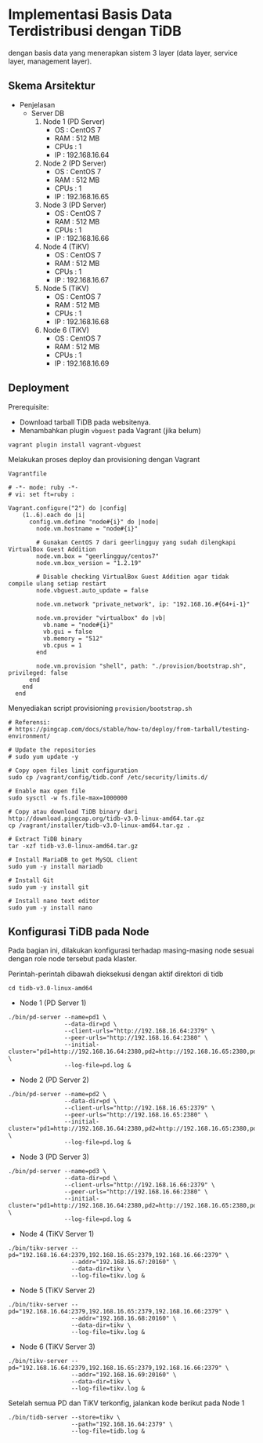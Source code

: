 # Implementasi Basis Data Terdistribusi dengan TiDB
dengan basis data yang menerapkan sistem 3 layer (data layer, service layer, management layer).


## Skema Arsitektur 

- Penjelasan
    - Server DB
        1. Node 1 (PD Server)
            - OS    : CentOS 7
            - RAM   : 512 MB
            - CPUs  : 1
            - IP    : 192.168.16.64
        2. Node 2 (PD Server)
            - OS    : CentOS 7
            - RAM   : 512 MB
            - CPUs  : 1
            - IP    : 192.168.16.65
        3. Node 3 (PD Server)
            - OS    : CentOS 7
            - RAM   : 512 MB
            - CPUs  : 1
            - IP    : 192.168.16.66
        4. Node 4 (TiKV)
            - OS    : CentOS 7
            - RAM   : 512 MB
            - CPUs  : 1
            - IP    : 192.168.16.67
        5. Node 5 (TiKV)
            - OS    : CentOS 7
            - RAM   : 512 MB
            - CPUs  : 1
            - IP    : 192.168.16.68
        6. Node 6 (TiKV)
            - OS    : CentOS 7
            - RAM   : 512 MB
            - CPUs  : 1
            - IP    : 192.168.16.69

## Deployment

Prerequisite: 
- Download tarball TiDB pada websitenya.
- Menambahkan plugin `vbguest` pada Vagrant (jika belum)
```
vagrant plugin install vagrant-vbguest
```

Melakukan proses deploy dan provisioning dengan Vagrant

`Vagrantfile`
```
# -*- mode: ruby -*-
# vi: set ft=ruby :

Vagrant.configure("2") do |config|
    (1..6).each do |i|
      config.vm.define "node#{i}" do |node|
        node.vm.hostname = "node#{i}"

        # Gunakan CentOS 7 dari geerlingguy yang sudah dilengkapi VirtualBox Guest Addition
        node.vm.box = "geerlingguy/centos7"
        node.vm.box_version = "1.2.19"
        
        # Disable checking VirtualBox Guest Addition agar tidak compile ulang setiap restart
        node.vbguest.auto_update = false
        
        node.vm.network "private_network", ip: "192.168.16.#{64+i-1}"
        
        node.vm.provider "virtualbox" do |vb|
          vb.name = "node#{i}"
          vb.gui = false
          vb.memory = "512"
          vb.cpus = 1
        end
  
        node.vm.provision "shell", path: "./provision/bootstrap.sh", privileged: false
      end
    end
  end
```

Menyediakan script provisioning `provision/bootstrap.sh`

```
# Referensi:
# https://pingcap.com/docs/stable/how-to/deploy/from-tarball/testing-environment/

# Update the repositories
# sudo yum update -y

# Copy open files limit configuration
sudo cp /vagrant/config/tidb.conf /etc/security/limits.d/

# Enable max open file
sudo sysctl -w fs.file-max=1000000

# Copy atau download TiDB binary dari http://download.pingcap.org/tidb-v3.0-linux-amd64.tar.gz
cp /vagrant/installer/tidb-v3.0-linux-amd64.tar.gz .

# Extract TiDB binary
tar -xzf tidb-v3.0-linux-amd64.tar.gz

# Install MariaDB to get MySQL client
sudo yum -y install mariadb

# Install Git
sudo yum -y install git

# Install nano text editor
sudo yum -y install nano
```

## Konfigurasi TiDB pada Node

Pada bagian ini, dilakukan konfigurasi terhadap masing-masing node sesuai dengan role node tersebut pada klaster.

Perintah-perintah dibawah dieksekusi dengan aktif direktori di tidb
```
cd tidb-v3.0-linux-amd64
```

- Node 1 (PD Server 1)
```
./bin/pd-server --name=pd1 \
                --data-dir=pd \
                --client-urls="http://192.168.16.64:2379" \
                --peer-urls="http://192.168.16.64:2380" \
                --initial-cluster="pd1=http://192.168.16.64:2380,pd2=http://192.168.16.65:2380,pd3=http://192.168.16.66:2380" \
                --log-file=pd.log &
```
- Node 2 (PD Server 2)
```
./bin/pd-server --name=pd2 \
                --data-dir=pd \
                --client-urls="http://192.168.16.65:2379" \
                --peer-urls="http://192.168.16.65:2380" \
                --initial-cluster="pd1=http://192.168.16.64:2380,pd2=http://192.168.16.65:2380,pd3=http://192.168.16.66:2380" \
                --log-file=pd.log &
```
- Node 3 (PD Server 3)
```
./bin/pd-server --name=pd3 \
                --data-dir=pd \
                --client-urls="http://192.168.16.66:2379" \
                --peer-urls="http://192.168.16.66:2380" \
                --initial-cluster="pd1=http://192.168.16.64:2380,pd2=http://192.168.16.65:2380,pd3=http://192.168.16.66:2380" \
                --log-file=pd.log &
```
- Node 4 (TiKV Server 1)
```
./bin/tikv-server --pd="192.168.16.64:2379,192.168.16.65:2379,192.168.16.66:2379" \
                  --addr="192.168.16.67:20160" \
                  --data-dir=tikv \
                  --log-file=tikv.log &
```
- Node 5 (TiKV Server 2)
```
./bin/tikv-server --pd="192.168.16.64:2379,192.168.16.65:2379,192.168.16.66:2379" \
                  --addr="192.168.16.68:20160" \
                  --data-dir=tikv \
                  --log-file=tikv.log &
```
- Node 6 (TiKV Server 3)
```
./bin/tikv-server --pd="192.168.16.64:2379,192.168.16.65:2379,192.168.16.66:2379" \
                  --addr="192.168.16.69:20160" \
                  --data-dir=tikv \
                  --log-file=tikv.log &
```

Setelah semua PD dan TiKV terkonfig, jalankan kode berikut pada Node 1
```
./bin/tidb-server --store=tikv \
                  --path="192.168.16.64:2379" \
                  --log-file=tidb.log &
```

